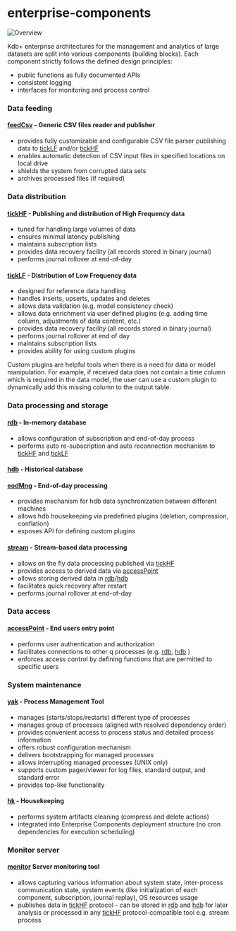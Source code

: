 # **enterprise-components**
![Overview](../doc/img/Slide5.PNG)

Kdb+ enterprise architectures for the management and analytics of large datasets are split into
various components (building blocks). Each component strictly follows the defined design principles:
- public functions as fully documented APIs
- consistent logging
- interfaces for monitoring and process control

### Data feeding

#### [feedCsv](feedCsv) - Generic CSV files reader and publisher
  - provides fully customizable and configurable CSV file parser publishing data to [tickLF](tickLF)
    and/or [tickHF](tickHF)
  - enables automatic detection of CSV input files in specified locations on local drive
  - shields the system from corrupted data sets
  - archives processed files (if required)

### Data distribution

#### [tickHF](tickHF) - Publishing and distribution of High Frequency data
  - tuned for handling large volumes of data
  - ensures minimal latency publishing
  - maintains subscription lists
  - provides data recovery facility (all records stored in binary journal) 
  - performs journal rollover at end-of-day

#### [tickLF](tickLF) - Distribution of Low Frequency data
  - designed for reference data handling 
  - handles inserts, upserts, updates and deletes
  - allows data validation (e.g. model consistency check)
  - allows data enrichment via user defined plugins (e.g. adding time column, adjustments of data
    content, etc.)
  - provides data recovery facility (all records stored in binary journal)
  - performs journal rollover at end of day
  - maintains subscription lists
  - provides ability for using custom plugins

Custom plugins are helpful tools when there is a need for data or model manipulation. For example,
if received data does not contain a time column which is required in the data model, the user can
use a custom plugin to dynamically add this missing column to the output table.

### Data processing and storage

#### [rdb](rdb) - In-memory database 
  - allows configuration of subscription and end-of-day process
  - performs auto re-subscription and auto reconnection mechanism to [tickHF](tickHF) and [tickLF](tickLF)
  
#### [hdb](hdb) - Historical database

#### [eodMng](eodMng) - End-of-day processing
  - provides mechanism for hdb data synchronization between different machines
  - allows hdb housekeeping via predefined plugins (deletion, compression, conflation)
  - exposes API for defining custom plugins
  
#### [stream](stream) - Stream-based data processing
  - allows on the fly data processing published via [tickHF](tickHF)
  - provides access to derived data via [accessPoint](accessPoint)
  - allows storing derived data in [rdb](rdb)/[hdb](hdb)
  - facilitates quick recovery after restart
  - performs journal rollover at end-of-day

### Data access

#### [accessPoint](accessPoint) - End users entry point
 - performs user authentication and authorization
 - facilitates connections to other q processes (e.g.  [rdb](rdb),  [hdb](hdb) )
 - enforces access control by defining functions that are permitted to specific users

### System maintenance

#### [yak](https://github.com/exxeleron/yak/) - Process Management Tool
  - manages (starts/stops/restarts) different type of processes
  - manages group of processes (aligned with resolved dependency order)
  - provides convenient access to process status and detailed process information
  - offers robust configuration mechanism
  - delivers bootstrapping for managed processes
  - allows interrupting managed processes (UNIX only)
  - supports custom pager/viewer for log files, standard output, and standard error
  - provides top-like functionality
  
#### [hk](hk) - Housekeeping
  - performs system artifacts cleaning (compress and delete actions)
  - integrated into Enterprise Components deployment structure (no cron dependencies for execution
  scheduling)

### Monitor server

#### [monitor](monitor) Server monitoring tool
  - allows capturing various information about system state, inter-process communication state,
    system events (like initialization of each component, subscription, journal replay), OS
    resources usage
  - publishes data in [tickHF](tickHF) protocol - can be stored in [rdb](rdb) and [hdb](hdb) for later analysis or
    processed in any [tickHF](tickHF) protocol-compatible tool e.g. stream process
